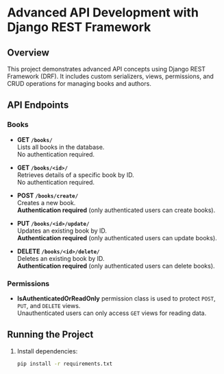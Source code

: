 # Advanced API Development with Django REST Framework

## Overview
This project demonstrates advanced API concepts using Django REST Framework (DRF). It includes custom serializers, views, permissions, and CRUD operations for managing books and authors.

## API Endpoints

### Books

- **GET `/books/`**  
  Lists all books in the database.  
  No authentication required.

- **GET `/books/<id>/`**  
  Retrieves details of a specific book by ID.  
  No authentication required.

- **POST `/books/create/`**  
  Creates a new book.  
  **Authentication required** (only authenticated users can create books).

- **PUT `/books/<id>/update/`**  
  Updates an existing book by ID.  
  **Authentication required** (only authenticated users can update books).

- **DELETE `/books/<id>/delete/`**  
  Deletes an existing book by ID.  
  **Authentication required** (only authenticated users can delete books).

### Permissions
- **IsAuthenticatedOrReadOnly** permission class is used to protect `POST`, `PUT`, and `DELETE` views.  
  Unauthenticated users can only access `GET` views for reading data.

## Running the Project

1. Install dependencies:
   ```bash
   pip install -r requirements.txt

